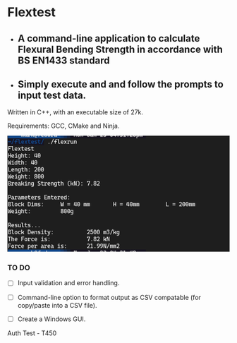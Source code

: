 # Flextest

* ## A command-line application to calculate Flexural Bending Strength in accordance with BS EN1433 standard

* ## Simply execute and and follow the prompts to input test data.

Written in C++, with an executable size of 27k.

Requirements: GCC, CMake and Ninja.

![Example test run](/images/test-run.png)

### TO DO

- [ ] Input validation and error handling.
- [ ] Command-line option to format output as CSV compatable (for copy/paste into a CSV file).
- [ ] Create a Windows GUI.


Auth Test - T450




